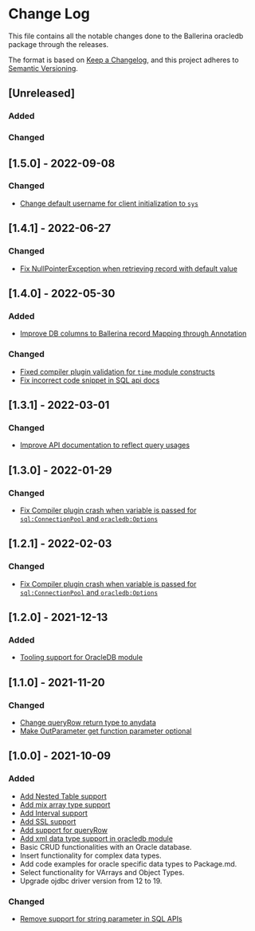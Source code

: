 # Change Log

This file contains all the notable changes done to the Ballerina oracledb package through the releases.

The format is based on [Keep a Changelog](https://keepachangelog.com/en/1.0.0/),
and this project adheres to [Semantic Versioning](https://semver.org/spec/v2.0.0.html).

## [Unreleased]

### Added

### Changed

## [1.5.0] - 2022-09-08

### Changed
- [Change default username for client initialization to `sys`](https://github.com/ballerina-platform/ballerina-standard-library/issues/2397)

## [1.4.1] - 2022-06-27

### Changed
- [Fix NullPointerException when retrieving record with default value](https://github.com/ballerina-platform/ballerina-standard-library/issues/2985)

## [1.4.0] - 2022-05-30

### Added
- [Improve DB columns to Ballerina record Mapping through Annotation](https://github.com/ballerina-platform/ballerina-standard-library/issues/2652)

### Changed
- [Fixed compiler plugin validation for `time` module constructs](https://github.com/ballerina-platform/ballerina-standard-library/issues/2893)
- [Fix incorrect code snippet in SQL api docs](https://github.com/ballerina-platform/ballerina-standard-library/issues/2931)

## [1.3.1] - 2022-03-01

### Changed
- [Improve API documentation to reflect query usages](https://github.com/ballerina-platform/ballerina-standard-library/issues/2524)

## [1.3.0] - 2022-01-29

### Changed
- [Fix Compiler plugin crash when variable is passed for `sql:ConnectionPool` and `oracledb:Options`](https://github.com/ballerina-platform/ballerina-standard-library/issues/2536)

## [1.2.1] - 2022-02-03

### Changed
- [Fix Compiler plugin crash when variable is passed for `sql:ConnectionPool` and `oracledb:Options`](https://github.com/ballerina-platform/ballerina-standard-library/issues/2536)

## [1.2.0] - 2021-12-13

### Added
- [Tooling support for OracleDB module](https://github.com/ballerina-platform/ballerina-standard-library/issues/2283)

## [1.1.0] - 2021-11-20

### Changed
- [Change queryRow return type to anydata](https://github.com/ballerina-platform/ballerina-standard-library/issues/2390)
- [Make OutParameter get function parameter optional](https://github.com/ballerina-platform/ballerina-standard-library/issues/2388)

## [1.0.0] - 2021-10-09

### Added
- [Add Nested Table support](https://github.com/ballerina-platform/ballerina-standard-library/issues/1665)
- [Add mix array type support](https://github.com/ballerina-platform/ballerina-standard-library/issues/1816)
- [Add Interval support](https://github.com/ballerina-platform/ballerina-standard-library/issues/1763)
- [Add SSL support](https://github.com/ballerina-platform/ballerina-standard-library/issues/1672)
- [Add support for queryRow](https://github.com/ballerina-platform/ballerina-standard-library/issues/1750)
- [Add xml data type support in oracledb module](https://github.com/ballerina-platform/ballerina-standard-library/issues/1695)
- Basic CRUD functionalities with an Oracle database.
- Insert functionality for complex data types.
- Add code examples for oracle specific data types to Package.md.
- Select functionality for VArrays and Object Types.
- Upgrade ojdbc driver version from 12 to 19.

### Changed
- [Remove support for string parameter in SQL APIs](https://github.com/ballerina-platform/ballerina-standard-library/issues/2010)
